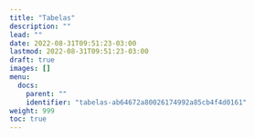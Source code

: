 ```yaml
---
title: "Tabelas"
description: ""
lead: ""
date: 2022-08-31T09:51:23-03:00
lastmod: 2022-08-31T09:51:23-03:00
draft: true
images: []
menu:
  docs:
    parent: ""
    identifier: "tabelas-ab64672a80026174992a85cb4f4d0161"
weight: 999
toc: true
---
```

